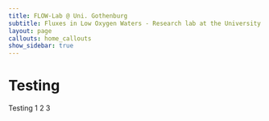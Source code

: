 ```yaml
---
title: FLOW-Lab @ Uni. Gothenburg
subtitle: Fluxes in Low Oxygen Waters - Research lab at the University of Gothenburg
layout: page
callouts: home_callouts
show_sidebar: true
---
```




# Testing

Testing 1 2 3
